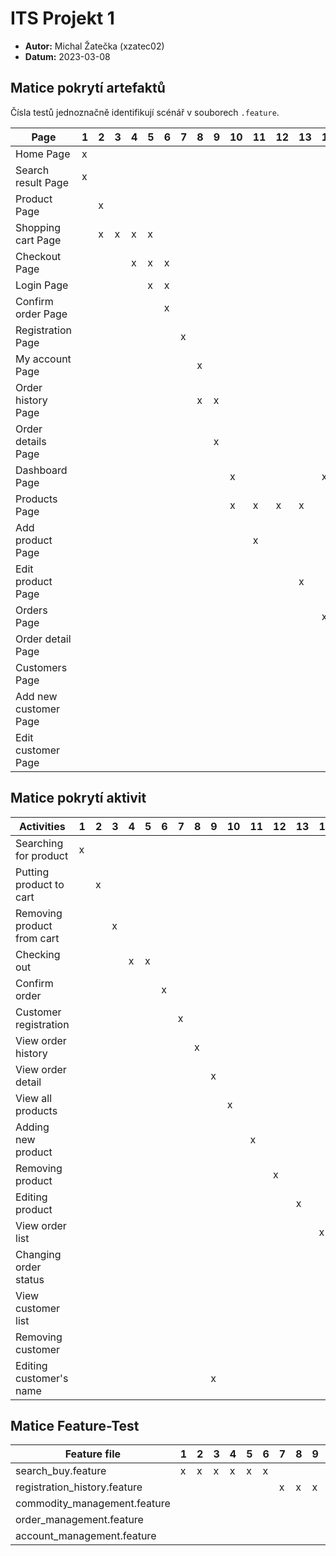 # ITS Projekt 1

- **Autor:** Michal Žatečka (xzatec02)
- **Datum:** 2023-03-08

## Matice pokrytí artefaktů

Čísla testů jednoznačně identifikují scénář v souborech `.feature`.

| Page | 1 | 2 | 3 | 4 | 5 | 6 | 7 | 8 | 9 | 10 | 11 | 12 | 13 | 14 | 15 | 16 | 17 | 18 | 19 | 20 | 21 |
|-------------|---|---|---|---|---|---|---|---|---|----|----|----|----|----|----|----|----|----|----|----|----|
| Home Page | x | | | | | | | | | | | | | | | | | | | | |
| Search result Page | x | | | | | | | | | | | | | | | |  | | | | |
| Product Page| | x | | | | | | | | | | | | | |  |  | | | | |
| Shopping cart Page| | x | x | x | x | | | | | | | | | | |  |  | | | | |
| Checkout Page| | | | x | x | x | | | | | | | | | |  |  | | | | |
| Login Page| | | | | x | x | | | | | | | | | | | | | | | |
| Confirm order Page| | | | | | x | | | | | | | | | | |x | | | | |
| Registration Page| | | | | | | x | | | | | | | | | | | | | | |
| My account Page| | | | | | | | x | | | | | | | | | | | | | |
| Order history Page| | | | | | | | x | x | | | | | | | | | | | | |
| Order details Page| | | | | | | | | x | | | | | | | | | | | | |
| Dashboard Page| | | | | | | | | | x | | | | x | | | | x | | | |
| Products Page| | | | | | | | | | x | x | x | x | | | | | | | | |
| Add product Page| | | | | | | | | | | x | | | | | | | | | | |
| Edit product Page| | | | | | | | | | | | | x | | | | | | | | |
| Orders Page| | | | | | | | | | | | | | x | x | | x | | | | |
| Order detail Page| | | | | | | | | | | | | | | x | x | | | | | |
| Customers Page| | | | | | | | | | | | | | | | | | x | x | x | x |
| Add new customer Page| | | | | | | | | | | | | | | | | | | x | | |
| Edit customer Page| | | | | | | | | | | | | | | | | | | | | x |


## Matice pokrytí aktivit

 Activities | 1 | 2 | 3 | 4 | 5 | 6 | 7 | 8 | 9 | 10 | 11 | 12 | 13 | 14 | 15 | 16 | 17 | 18 | 19 | 20 | 21 |
|----------|---|---|---|---|---|---|---|---|---|----|----|----|----|----|----|----|----|----|----|----|----|
| Searching for product | x | | | | | | | | | | | | | | | | | | | | |
| Putting product to cart | | x | | | | | | | | | | | | | | | | | | | |
| Removing product from cart | | | x | | | | | | | | | | | | | | | | | | |
| Checking out | | | | x | x | | | | | | | | | | | | | | | | |
| Confirm order | | | | | | x | | | | | | | | | | | | | | | |
| Customer registration | | | | | | | x | | | | | | | | | | | | x | | |
| View order history | | | | | | | | x | | | | | | | | | | | | | |
| View order detail | | | | | | | | | x | | | | | | x | | | | | | |
| View all products | | | | | | | | | | x | | | | | | | | | | | |
| Adding new product | | | | | | | | | | | x | | | | | | | | | | |
| Removing product | | | | | | | | | | | | x | | | | | | | | | |
| Editing product | | | | | | | | | | | | | x | | | | | | | | |
| View order list | | | | | | | | | | | | | | x | | | x | | | | |
| Changing order status | | | | | | | | | | | | | | | | x | | | | | |
| View customer list| | | | | | | | | | | | | | | | | | x | | | |
| Removing customer | | | | | | | | | | | | | | | | | | | | x | |
| Editing customer's name | | | | | | | | | x | | | | | | | | | | | | x |


## Matice Feature-Test

| Feature file | 1 | 2 | 3 | 4 | 5 | 6 | 7 | 8 | 9 | 10 | 11 | 12 | 13 | 14 | 15 | 16 | 17 | 18 | 19 | 20 | 21 |
|----------|---|---|---|-----|---|---|---|---|---|---|---|---|---|---|---|---|---|---|---|---|---|
| search_buy.feature | x | x | x | x | x | x | | | | | | | | | | | | | | | |
| registration_history.feature | | | | | | | x | x | x | | | | | | | | | | | | |
| commodity_management.feature | | | | | | | | | | x | x | x | x | | | | | | | | |
| order_management.feature | | | | | | | | | | | | | | x | x | x | x | | | | |
| account_management.feature | | | | | | | | | | | | | | | | | | x | x | x | x |

